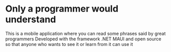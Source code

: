 # Only a programmer would understand

This is a mobile application where you can read some phrases said by great programmers
Developed with the framework .NET MAUI and open source so that anyone who wants to see it or learn from it can use it
